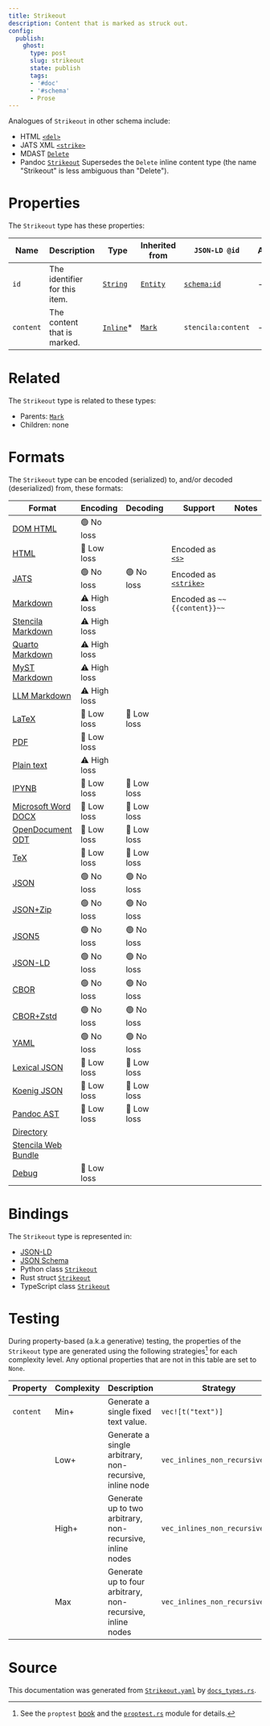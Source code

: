 ```yaml
---
title: Strikeout
description: Content that is marked as struck out.
config:
  publish:
    ghost:
      type: post
      slug: strikeout
      state: publish
      tags:
      - '#doc'
      - '#schema'
      - Prose
---
```


Analogues of `Strikeout` in other schema include:
  - HTML [`<del>`](https://developer.mozilla.org/en-US/docs/Web/HTML/Element/del)
  - JATS XML [`<strike>`](https://jats.nlm.nih.gov/archiving/tag-library/1.2/element/strike.html)
  - MDAST [`Delete`](https://github.com/syntax-tree/mdast#delete)
  - Pandoc [`Strikeout`](https://github.com/jgm/pandoc-types/blob/1.17.5.4/Text/Pandoc/Definition.hs#L258)
Supersedes the `Delete` inline content type (the name "Strikeout" is less ambiguous than "Delete").


# Properties

The `Strikeout` type has these properties:

| Name      | Description                   | Type                                                                | Inherited from                                                     | `JSON-LD @id`                        | Aliases |
| --------- | ----------------------------- | ------------------------------------------------------------------- | ------------------------------------------------------------------ | ------------------------------------ | ------- |
| `id`      | The identifier for this item. | [`String`](https://stencila.ghost.io/docs/reference/schema/string)  | [`Entity`](https://stencila.ghost.io/docs/reference/schema/entity) | [`schema:id`](https://schema.org/id) | -       |
| `content` | The content that is marked.   | [`Inline`](https://stencila.ghost.io/docs/reference/schema/inline)* | [`Mark`](https://stencila.ghost.io/docs/reference/schema/mark)     | `stencila:content`                   | -       |

# Related

The `Strikeout` type is related to these types:

- Parents: [`Mark`](https://stencila.ghost.io/docs/reference/schema/mark)
- Children: none

# Formats

The `Strikeout` type can be encoded (serialized) to, and/or decoded (deserialized) from, these formats:

| Format                                                                       | Encoding     | Decoding   | Support                                                                                                | Notes |
| ---------------------------------------------------------------------------- | ------------ | ---------- | ------------------------------------------------------------------------------------------------------ | ----- |
| [DOM HTML](https://stencila.ghost.io/docs/reference/formats/dom.html)        | 🟢 No loss    |            |                                                                                                        |
| [HTML](https://stencila.ghost.io/docs/reference/formats/html)                | 🔷 Low loss   |            | Encoded as [`<s>`](https://developer.mozilla.org/en-US/docs/Web/HTML/Element/s)                        |
| [JATS](https://stencila.ghost.io/docs/reference/formats/jats)                | 🟢 No loss    | 🟢 No loss  | Encoded as [`<strike>`](https://jats.nlm.nih.gov/articleauthoring/tag-library/1.3/element/strike.html) |
| [Markdown](https://stencila.ghost.io/docs/reference/formats/md)              | ⚠️ High loss |            | Encoded as `~~{{content}}~~`                                                                           |
| [Stencila Markdown](https://stencila.ghost.io/docs/reference/formats/smd)    | ⚠️ High loss |            |                                                                                                        |
| [Quarto Markdown](https://stencila.ghost.io/docs/reference/formats/qmd)      | ⚠️ High loss |            |                                                                                                        |
| [MyST Markdown](https://stencila.ghost.io/docs/reference/formats/myst)       | ⚠️ High loss |            |                                                                                                        |
| [LLM Markdown](https://stencila.ghost.io/docs/reference/formats/llmd)        | ⚠️ High loss |            |                                                                                                        |
| [LaTeX](https://stencila.ghost.io/docs/reference/formats/latex)              | 🔷 Low loss   | 🔷 Low loss |                                                                                                        |
| [PDF](https://stencila.ghost.io/docs/reference/formats/pdf)                  | 🔷 Low loss   |            |                                                                                                        |
| [Plain text](https://stencila.ghost.io/docs/reference/formats/text)          | ⚠️ High loss |            |                                                                                                        |
| [IPYNB](https://stencila.ghost.io/docs/reference/formats/ipynb)              | 🔷 Low loss   | 🔷 Low loss |                                                                                                        |
| [Microsoft Word DOCX](https://stencila.ghost.io/docs/reference/formats/docx) | 🔷 Low loss   | 🔷 Low loss |                                                                                                        |
| [OpenDocument ODT](https://stencila.ghost.io/docs/reference/formats/odt)     | 🔷 Low loss   | 🔷 Low loss |                                                                                                        |
| [TeX](https://stencila.ghost.io/docs/reference/formats/tex)                  | 🔷 Low loss   | 🔷 Low loss |                                                                                                        |
| [JSON](https://stencila.ghost.io/docs/reference/formats/json)                | 🟢 No loss    | 🟢 No loss  |                                                                                                        |
| [JSON+Zip](https://stencila.ghost.io/docs/reference/formats/json.zip)        | 🟢 No loss    | 🟢 No loss  |                                                                                                        |
| [JSON5](https://stencila.ghost.io/docs/reference/formats/json5)              | 🟢 No loss    | 🟢 No loss  |                                                                                                        |
| [JSON-LD](https://stencila.ghost.io/docs/reference/formats/jsonld)           | 🟢 No loss    | 🟢 No loss  |                                                                                                        |
| [CBOR](https://stencila.ghost.io/docs/reference/formats/cbor)                | 🟢 No loss    | 🟢 No loss  |                                                                                                        |
| [CBOR+Zstd](https://stencila.ghost.io/docs/reference/formats/cbor.zstd)      | 🟢 No loss    | 🟢 No loss  |                                                                                                        |
| [YAML](https://stencila.ghost.io/docs/reference/formats/yaml)                | 🟢 No loss    | 🟢 No loss  |                                                                                                        |
| [Lexical JSON](https://stencila.ghost.io/docs/reference/formats/lexical)     | 🔷 Low loss   | 🔷 Low loss |                                                                                                        |
| [Koenig JSON](https://stencila.ghost.io/docs/reference/formats/koenig)       | 🔷 Low loss   | 🔷 Low loss |                                                                                                        |
| [Pandoc AST](https://stencila.ghost.io/docs/reference/formats/pandoc)        | 🔷 Low loss   | 🔷 Low loss |                                                                                                        |
| [Directory](https://stencila.ghost.io/docs/reference/formats/directory)      |              |            |                                                                                                        |
| [Stencila Web Bundle](https://stencila.ghost.io/docs/reference/formats/swb)  |              |            |                                                                                                        |
| [Debug](https://stencila.ghost.io/docs/reference/formats/debug)              | 🔷 Low loss   |            |                                                                                                        |

# Bindings

The `Strikeout` type is represented in:

- [JSON-LD](https://stencila.org/Strikeout.jsonld)
- [JSON Schema](https://stencila.org/Strikeout.schema.json)
- Python class [`Strikeout`](https://github.com/stencila/stencila/blob/main/python/python/stencila/types/strikeout.py)
- Rust struct [`Strikeout`](https://github.com/stencila/stencila/blob/main/rust/schema/src/types/strikeout.rs)
- TypeScript class [`Strikeout`](https://github.com/stencila/stencila/blob/main/ts/src/types/Strikeout.ts)

# Testing

During property-based (a.k.a generative) testing, the properties of the `Strikeout` type are generated using the following strategies[^1] for each complexity level. Any optional properties that are not in this table are set to `None`.

| Property  | Complexity | Description                                                | Strategy                       |
| --------- | ---------- | ---------------------------------------------------------- | ------------------------------ |
| `content` | Min+       | Generate a single fixed text value.                        | `vec![t("text")]`              |
|           | Low+       | Generate a single arbitrary, non-recursive, inline node    | `vec_inlines_non_recursive(1)` |
|           | High+      | Generate up to two arbitrary, non-recursive, inline nodes  | `vec_inlines_non_recursive(2)` |
|           | Max        | Generate up to four arbitrary, non-recursive, inline nodes | `vec_inlines_non_recursive(4)` |

# Source

This documentation was generated from [`Strikeout.yaml`](https://github.com/stencila/stencila/blob/main/schema/Strikeout.yaml) by [`docs_types.rs`](https://github.com/stencila/stencila/blob/main/rust/schema-gen/src/docs_types.rs).

[^1]: See the `proptest` [book](https://proptest-rs.github.io/proptest/) and the [`proptest.rs`](https://github.com/stencila/stencila/blob/main/rust/schema/src/proptests.rs) module for details.
